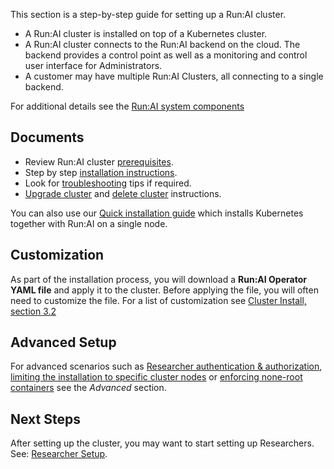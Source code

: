 This section is a step-by-step guide for setting up a Run:AI cluster. 

* A Run:AI cluster is installed on top of a Kubernetes cluster.
* A Run:AI cluster connects to the Run:AI backend on the cloud. The backend provides a control point as well as a monitoring and control user interface for Administrators.
* A customer may have multiple Run:AI Clusters, all connecting to a single backend.

For additional details see the [Run:AI system components](../../home/components.md)

## Documents

* Review Run:AI cluster [prerequisites](cluster-prerequisites.md).
* Step by step [installation instructions](cluster-install.md).
* Look for [troubleshooting](cluster-troubleshooting.md) tips if required.
* [Upgrade cluster](cluster-upgrade.md) and [delete cluster](cluster-delete.md) instructions. 

You can also use our [Quick installation guide](single-node-install.md) which installs Kubernetes together with Run:AI on a single node.

## Customization

As part of the installation process, you will download a __Run:AI Operator YAML file__ and apply it to the cluster. Before applying the file, you will often need to customize the file. For a list of customization see [Cluster Install, section 3.2](../Installing-Run-AI-on-an-on-premise-Kubernetes-Cluster/#step-32-customized-installation)

## Advanced Setup

For advanced scenarios such as [Researcher authentication & authorization](researcher-authentication.md), [limiting the installation to specific cluster nodes](node-roles.md) or [enforcing none-root containers](non-root-containers.md) see the _Advanced_ section.

## Next Steps

After setting up the cluster, you may want to start setting up Researchers. See: [Researcher Setup](../Researcher-Setup/researcher-setup-intro.md).

